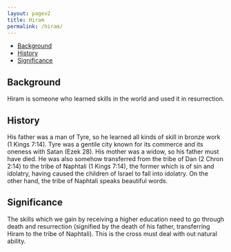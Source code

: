 ```yaml
---
layout: pagev2
title: Hiram
permalink: /hiram/
---
```

- [Background](#background)
- [History](#history)
- [Significance](#significance)

## Background

Hiram is someone who learned skills in the world and used it in resurrection.

## History

His father was a man of Tyre, so he learned all kinds of skill in bronze work (1 Kings 7:14). Tyre was a gentile city known for its commerce and its oneness with Satan (Ezek 28). His mother was a widow, so his father must have died. He was also somehow transferred from the tribe of Dan (2 Chron 2:14) to the tribe of Naphtali (1 Kings 7:14), the former which is of sin and idolatry, having caused the children of Israel to fall into idolatry. On the other hand, the tribe of Naphtali speaks beautiful words.

## Significance

The skills which we gain by receiving a higher education need to go through death and resurrection (signified by the death of his father, transferring Hiram to the tribe of Naphtali). This is the cross must deal with out natural ability.

